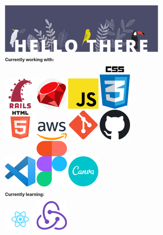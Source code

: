 ![](images/banner.png)

**Currently working with:**

<img src="images/rails.png" alt="rails" width="100"/> <img src="images/ruby.png" alt="ruby" width="100"/> <img src="images/javascript.png" alt="JS" width="100"/> <img src="images/css3.png" alt="CSS" width="100"/> <img src="images/html.png" alt="HTML" width="100"/> <img src="images/aws.png" alt="AWS" width="100"/> <img src="images/git.png" alt="Git" width="100"/> <img src="images/github.png" alt="Github" width="100"/> <img src="images/vscode.png" alt="VScode" width="100"/> <img src="images/figma.svg" alt="Figma" width="100"/> <img src="images/canva.png" alt="Canva" width="100"/>

**Currently learning:**

<img src="images/react.png" alt="React" width="100"/> <img src="images/redux.png" alt="Redux" width="100"/>